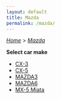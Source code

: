 ```yaml
---
layout: default
title: Mazda
permalink: /mazda/
---
```

[*Home*](/) > [*Mazda*](/mazda/)

**Select car make**

- [CX-3](/mazda/cx-3/)
- [CX-5](/mazda/cx-5/)
- [MAZDA3](/mazda/mazda3/)
- [MAZDA6](/mazda/mazda6/)
- [MX-5 Miata](/mazda/mx-5-miata/)